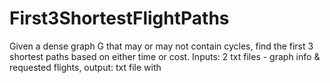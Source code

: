 # First3ShortestFlightPaths
Given a dense graph G that may or may not contain cycles, find the first 3 shortest paths based on either time or cost. Inputs: 2 txt files - graph info &amp; requested flights, output: txt file with
